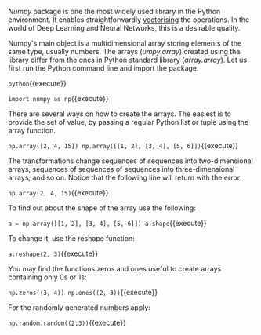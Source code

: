 _Numpy_ package is one the most widely used library in the Python environment. It enables straightforwardly [vectorising](https://en.wikipedia.org/wiki/Array_programming) the operations.  In the world of Deep Learning and Neural Networks, this is a desirable quality.

Numpy's main object is a multidimensional array storing elements of the same type, usually numbers. The arrays (_umpy.array_) created using the library differ from the ones in Python standard library (_array.array_). Let us first run the Python command line and import the package.

`python`{{execute}}

`import numpy as np`{{execute}}

There are several ways on how to create the arrays. The easiest is to provide the set of value, by passing a regular Python list or tuple using the array function.

`np.array([2, 4, 15])
np.array([[1, 2], [3, 4], [5, 6]])`{{execute}}

The transformations change sequences of sequences into two-dimensional arrays, sequences of sequences of sequences into three-dimensional arrays, and so on. Notice that the following line will return with the error:

`np.array(2, 4, 15)`{{execute}}

To find out about the shape of the array use the following:

`a = np.array([[1, 2], [3, 4], [5, 6]])
a.shape`{{execute}}

To change it, use the reshape function:

`a.reshape(2, 3)`{{execute}}

You may find the functions zeros and ones useful to create arrays containing only 0s or 1s:

`np.zeros((3, 4))
np.ones((2, 3))`{{execute}}

For the randomly generated numbers apply:

`np.random.random((2,3))`{{execute}}
